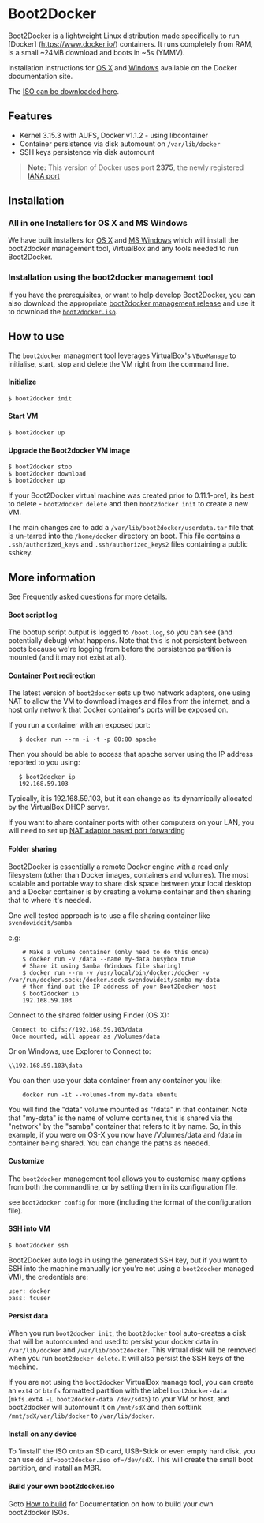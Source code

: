 Boot2Docker
===========

Boot2Docker is a lightweight Linux distribution made specifically to run [Docker]
(https://www.docker.io/) containers. It runs completely from RAM, is a small ~24MB
download and boots in ~5s (YMMV).


Installation instructions for [OS X](http://docs.docker.io/installation/mac/) and [Windows](http://docs.docker.io/installation/windows/) available on the Docker documentation site.


The [ISO can be downloaded here](
https://github.com/boot2docker/boot2docker/releases).


## Features
* Kernel 3.15.3 with AUFS, Docker v1.1.2 - using libcontainer
* Container persistence via disk automount on `/var/lib/docker`
* SSH keys persistence via disk automount

> **Note:** This version of Docker uses port **2375**, the newly registered [IANA
> port](http://www.iana.org/assignments/service-names-port-numbers/service-names-port-numbers.xhtml?search=docker)

## Installation

### All in one Installers for OS X and MS Windows

We have built installers for [OS X](
https://github.com/boot2docker/osx-installer/releases) and [MS Windows](
https://github.com/boot2docker/windows-installer/releases) which will install
the boot2docker management tool, VirtualBox and any tools needed to run Boot2Docker.

### Installation using the boot2docker management tool

If you have the prerequisites, or want to help develop Boot2Docker, you can 
also download the appropriate [boot2docker management release](
https://github.com/boot2docker/boot2docker-cli/releases) and use it to download
the [`boot2docker.iso`](
https://github.com/boot2docker/boot2docker/releases).

## How to use
The `boot2docker` managment tool leverages VirtualBox's `VBoxManage` to
initialise, start, stop and delete the VM right from the command line.

#### Initialize
```
$ boot2docker init
```

#### Start VM
```
$ boot2docker up
```

#### Upgrade the Boot2docker VM image
```
$ boot2docker stop
$ boot2docker download
$ boot2docker up
```

If your Boot2Docker virtual machine was created prior to 0.11.1-pre1, its best to
delete -  `boot2docker delete` and then `boot2docker init` to create a new VM.

The main changes are to add a `/var/lib/boot2docker/userdata.tar` file that is
un-tarred into the `/home/docker` directory on boot. This file contains a
`.ssh/authorized_keys` and `.ssh/authorized_keys2` files containing a public sshkey.


## More information

See [Frequently asked questions](doc/FAQ.md) for more details.

#### Boot script log

The bootup script output is logged to `/boot.log`, so you can see (and potentially debug)
what happens. Note that this is not persistent between boots because we're logging
from before the persistence partition is mounted (and it may not exist at all).

#### Container Port redirection 

The latest version of `boot2docker` sets up two network adaptors, one using NAT
to allow the VM to download images and files from the internet, and a host only
network that Docker container's ports will be exposed on.

If you run a container with an exposed port:

```
   $ docker run --rm -i -t -p 80:80 apache
```

Then you should be able to access that apache server using the IP address reported
to you using:

```
   $ boot2docker ip
   192.168.59.103
```

Typically, it is 192.168.59.103, but it can change as its dynamically allocated
by the VirtualBox DHCP server.

If you want to share container ports with other computers on your LAN, you will
need to set up [NAT adaptor based port forwarding](
https://github.com/boot2docker/boot2docker/blob/master/doc/WORKAROUNDS.md)

#### Folder sharing

Boot2Docker is essentially a remote Docker engine with a read only filesystem
(other than Docker images, containers and volumes). The most scalable and portable
way to share disk space between your local desktop and a Docker container is by
creating a volume container and then sharing that to where it's needed.

One well tested approach is to use a file sharing container like `svendowideit/samba`

e.g:

```
    # Make a volume container (only need to do this once)
    $ docker run -v /data --name my-data busybox true
	# Share it using Samba (Windows file sharing)
	$ docker run --rm -v /usr/local/bin/docker:/docker -v /var/run/docker.sock:/docker.sock svendowideit/samba my-data
	# then find out the IP address of your Boot2Docker host
	$ boot2docker ip
	192.168.59.103
```
Connect to the shared folder using Finder (OS X):

	 Connect to cifs://192.168.59.103/data
	 Once mounted, will appear as /Volumes/data


Or on Windows, use Explorer to Connect to:

	\\192.168.59.103\data


You can then use your data container from any container you like:

```
	docker run -it --volumes-from my-data ubuntu 
```

You will find the "data" volume mounted as "/data" in that container. Note that "my-data" is the name of volume container, this is shared via the "network" by the "samba" container that refers to it by name. So, in this example, if you were on OS-X you now have /Volumes/data and /data in container being shared. You can change the paths as needed. 

#### Customize
The `boot2docker` management tool allows you to customise many options from both the
commandline, or by setting them in its configuration file.

see `boot2docker config` for more (including the format of the configuration file).


#### SSH into VM
```
$ boot2docker ssh
```
Boot2Docker auto logs in using the generated SSH key, but if you want to SSH into
the machine manually (or you're not using a `boot2docker` managed VM), the credentials are:
```
user: docker
pass: tcuser
```


#### Persist data
When you run `boot2docker init`, the `boot2docker` tool auto-creates
a disk that will be automounted and used to persist your docker data in
`/var/lib/docker` and `/var/lib/boot2docker`.
This virtual disk will be removed when you run `boot2docker delete`.
It will also persist the SSH keys of the machine.

If you are not using the `boot2docker` VirtualBox manage tool, you can create
an `ext4` or `btrfs` formatted partition with the label `boot2docker-data`
(`mkfs.ext4 -L boot2docker-data /dev/sdX5`) to your VM or host, and
boot2docker will automount it on `/mnt/sdX` and then softlink
`/mnt/sdX/var/lib/docker` to `/var/lib/docker`.


#### Install on any device
To 'install' the ISO onto an SD card, USB-Stick or even empty hard disk, you can
use `dd if=boot2docker.iso of=/dev/sdX`.
This will create the small boot partition, and install an MBR.


#### Build your own boot2docker.iso
Goto [How to build](doc/BUILD.md) for Documentation on how to build your own boot2docker ISOs.
